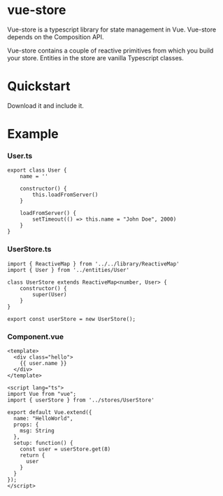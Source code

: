 # vue-store

Vue-store is a typescript library for state management in Vue. Vue-store depends on the Composition API.

Vue-store contains a couple of reactive primitives from which you build your store. Entities in the store are vanilla Typescript classes.

# Quickstart

Download it and include it.

# Example

### User.ts
```
export class User {
    name = ''

    constructor() {
        this.loadFromServer()
    }

    loadFromServer() {
        setTimeout(() => this.name = "John Doe", 2000)
    }
}
```

### UserStore.ts

```
import { ReactiveMap } from '../../library/ReactiveMap'
import { User } from '../entities/User'

class UserStore extends ReactiveMap<number, User> {
    constructor() {
        super(User)
    }
}

export const userStore = new UserStore();
```

### Component.vue
```
<template>
  <div class="hello">
    {{ user.name }}
  </div>
</template>

<script lang="ts">
import Vue from "vue";
import { userStore } from '../stores/UserStore'

export default Vue.extend({
  name: "HelloWorld",
  props: {
    msg: String
  },
  setup: function() {
    const user = userStore.get(8)
    return {
      user
    }
  }
});
</script>
```

